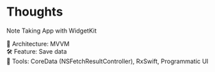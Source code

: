 # Thoughts
Note Taking App with WidgetKit

🧱 Architecture: MVVM\
🛠 Feature: Save data\
🔌 Tools: CoreData (NSFetchResultController), RxSwift, Programmatic UI
